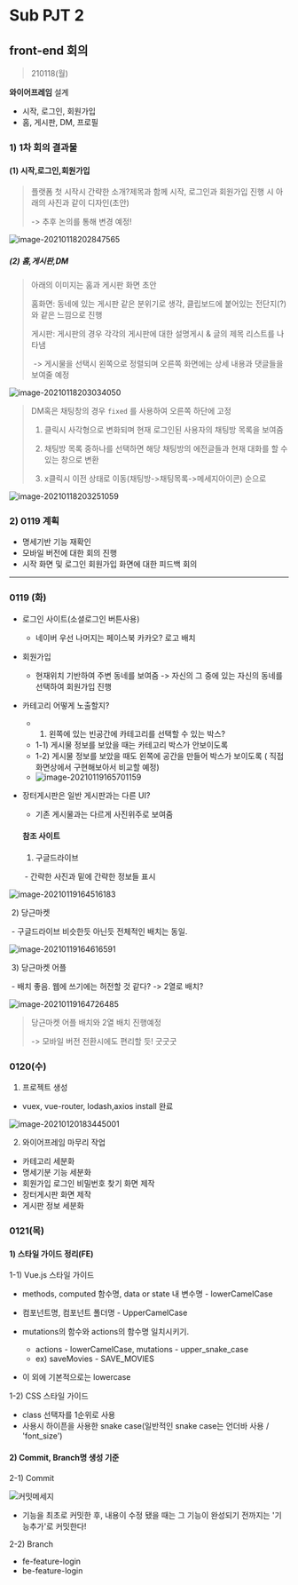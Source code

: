 # Sub PJT 2



## front-end 회의

> 210118(월)

**와이어프레임** 설계

- 시작, 로그인, 회원가입
- 홈, 게시판, DM, 프로필





### 1) 1차 회의 결과물



#### (1) 시작,로그인,회원가입

> 플랫폼 첫 시작시 간략한 소개?제목과 함께 시작, 로그인과 회원가입 진행 시 아래의 사진과 같이 디자인(초안)
>
> -> 추후 논의를 통해 변경 예정!

![image-20210118202847565](README/image-20210118202847565.png)



##### (2) 홈,게시판,DM

> 아래의 이미지는 홈과 게시판 화면 초안
>
> 홈화면: 동네에 있는 게시판 같은 분위기로 생각, 클립보드에 붙어있는 전단지(?) 와 같은 느낌으로 진행
>
> 게시판: 게시판의 경우 각각의 게시판에 대한 설명게시 & 글의 제목 리스트를 나타냄
>
> ​				-> 게시물을 선택시 왼쪽으로 정렬되며 오른쪽 화면에는 상세 내용과 댓글들을 보여줄 예정

![image-20210118203034050](README/image-20210118203034050.png)


> DM혹은 채팅창의 경우 `fixed` 를 사용하여 오른쪽 하단에 고정
>
> 1) 클릭시 사각형으로 변화되며 현재 로그인된 사용자의 채팅방 목록을 보여줌
>
> 2) 채팅방 목록 중하나를 선택하면 해당 채팅방의 에전글들과 현재 대화를 할 수 있는 창으로 변환
>
> 3) x클릭시 이전 상태로 이동(채팅방->채팅목록->메세지아이콘) 순으로

![image-20210118203251059](README/image-20210118203251059.png)



### 2) 0119 계획

- 명세기반 기능 재확인
- 모바일 버전에 대한 회의 진행
- 시작 화면 및 로그인 회원가입 화면에 대한 피드백 회의

---



### 0119 (화)

- 로그인 사이트(소셜로그인 버튼사용)

  - 네이버 우선 나머지는 페이스북 카카오? 로고 배치

- 회원가입

  - 현재위치 기반하여 주변 동네를 보여줌 -> 자신의 그 중에 있는 자신의 동네를 선택하여 회원가입 진행

- 카테고리 어떻게 노출할지?

  - 1) 왼쪽에 있는 빈공간에 카테고리를 선택할 수 있는 박스?
  - 1-1) 게시물 정보를 보았을 때는 카테고리 박스가 안보이도록
  - 1-2) 게시물 정보를 보았을 때도 왼쪽에 공간을 만들어 박스가 보이도록 ( 직접 화면상에서 구현해보아서 비교할 예정)
  - ![image-20210119165701159](README/image-20210119165701159.png)

- 장터게시판은 일반 게시판과는 다른 UI?

  - 기존 게시물과는 다르게 사진위주로 보여줌

  #### 참조 사이트

  1) 구글드라이브

  ​	- 간략한 사진과 밑에 간략한 정보들 표시

![image-20210119164516183](README/image-20210119164516183.png)

​		2)  당근마켓

​		- 구글드라이브 비슷한듯 아닌듯 전체적인 배치는 동일.

![image-20210119164616591](README/image-20210119164616591.png)



​	3) 당근마켓 어플

​	- 배치 좋음. 웹에 쓰기에는 허전할 것 같다? -> 2열로 배치?  

![image-20210119164726485](README/image-20210119164726485.png)

> 당근마켓 어플 배치와 2열 배치 진행예정
>
> -> 모바일 버전 전환시에도 편리할 듯! 굿굿굿





### 0120(수)



1) 프로젝트 생성

- vuex, vue-router, lodash,axios install 완료

![image-20210120183445001](README/image-20210120183445001.png)

2) 와이어프레임 마무리 작업

- 카테고리 세분화
- 명세기분 기능 세분화
- 회원가입 로그인 비밀번호 찾기 화면 제작
- 장터게시판 화면 제작
- 게시판 정보 세분화



### 0121(목)



#### 1) 스타일 가이드 정리(FE)

1-1) Vue.js 스타일 가이드

- methods, computed 함수명, data or state 내 변수명 - lowerCamelCase

- 컴포넌트명, 컴포넌트 폴더명 - UpperCamelCase

- mutations의 함수와 actions의 함수명 일치시키기.
  - actions - lowerCamelCase, mutations - upper_snake_case
  - ex) saveMovies - SAVE_MOVIES

- 이 외에 기본적으로는 lowercase



1-2) CSS 스타일 가이드

- class 선택자를 1순위로 사용 
- 사용시 하이픈을 사용한 snake case(일반적인 snake case는 언더바 사용 / 'font_size')



#### 2) Commit, Branch명 생성 기준

2-1) Commit

![커밋메세지](./README\커밋메세지.png)

- 기능을 최초로 커밋한 후, 내용이 수정 됐을 때는 그 기능이 완성되기 전까지는 '기능추가'로 커밋한다!



2-2) Branch

- fe-feature-login
- be-feature-login












